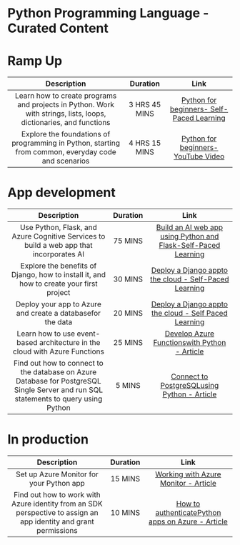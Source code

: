 # Python Programming Language - Curated Content
# Ramp Up
|**Description** |**Duration**|**Link**|
| :----:        |    :----:   |        :----:     |
| Learn how to create programs and projects in Python. Work with strings, lists, loops, dictionaries, and functions |    3 HRS 45 MINS   |  [Python for beginners- Self-Paced Learning](https://docs.microsoft.com/en-us/learn/paths/beginner-python/)     |
|  Explore the foundations of programming in Python, starting from common, everyday code and scenarios  | 4 HRS 15 MINS |    [Python for beginners-YouTube Video](https://www.youtube.com/playlist?list=PLlrxD0HtieHhS8VzuMCfQD4uJ9yne1mE6)  |

# App development
|**Description** |**Duration**|**Link**|
| :----:        |    :----:   |        :----:     |
|  Use Python, Flask, and Azure Cognitive Services to build a web app that incorporates AI | 75 MINS |  [Build an AI web app using Python and Flask-Self-Paced Learning](https://docs.microsoft.com/en-us/learn/modules/python-flask-build-ai-web-app/)     |
| Explore the benefits of Django, how to install it, and how to create your first project|  30 MINS    |    [Deploy a Django appto the cloud - Self-Paced Learning](https://docs.microsoft.com/en-us/learn/modules/django-get-started/)  |
|Deploy your app to Azure and create a databasefor the data|  20 MINS      | [Deploy a Django appto the cloud - Self Paced Learning](https://docs.microsoft.com/en-us/learn/modules/django-deployment/)    |
|Learn how to use event-based architecture in the cloud with Azure Functions|  25 MINS      | [Develop Azure Functionswith Python - Article](https://docs.microsoft.com/en-us/azure/azure-functions/functions-reference-python?tabs=asgi%2Capplication-level)    |
|Find out how to connect to the database on Azure Database for PostgreSQL Single Server and run SQL statements to query using Python|  5 MINS    | [Connect to PostgreSQLusing Python - Article](https://docs.microsoft.com/en-us/azure/postgresql/single-server/connect-python)    |
# In production
|**Description** |**Duration**|**Link**|
| :----:        |    :----:   |        :----:     |
|  Set up Azure Monitor for your Python app | 15 MINS  |  [Working with Azure Monitor - Article](https://docs.microsoft.com/en-us/azure/azure-monitor/app/opencensus-python)     |
| Find out how to work with Azure identity from an SDK perspective to assign an app identity and grant permissions  |  10 MINS  |  [How to authenticatePython apps on Azure - Article](https://docs.microsoft.com/en-us/azure/developer/python/sdk/authentication-overview)     |
